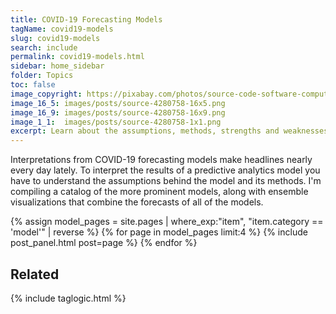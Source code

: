 ```yaml
---
title: COVID-19 Forecasting Models
tagName: covid19-models
slug: covid19-models
search: include
permalink: covid19-models.html
sidebar: home_sidebar
folder: Topics
toc: false
image_copyright: https://pixabay.com/photos/source-code-software-computer-4280758/
image_16_5: images/posts/source-4280758-16x5.png
image_16_9: images/posts/source-4280758-16x9.png
image_1_1:  images/posts/source-4280758-1x1.png
excerpt: Learn about the assumptions, methods, strengths and weaknesses of the computer forecasting models that have been making headlines every day.
---
```


Interpretations from COVID-19 forecasting models make headlines nearly every day lately.  To interpret the results of a predictive analytics model you have to understand the assumptions behind the model and its methods.  I'm compiling a catalog of the more prominent models, along with ensemble visualizations that combine the forecasts of all of the models.

<div class="post-list">
  {% assign model_pages = site.pages | where_exp:"item", "item.category == 'model'" | reverse %}
  {% for page in model_pages limit:4 %}
    {% include post_panel.html post=page %}
  {% endfor %}
</div>

<!-- <h2>References</h2>

{% bibliography --query @*[tags ~= models] %} -->

## Related

{% include taglogic.html %}
